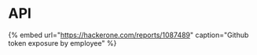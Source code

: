 # API

{% embed url="https://hackerone.com/reports/1087489" caption="Github token exposure by employee" %}



